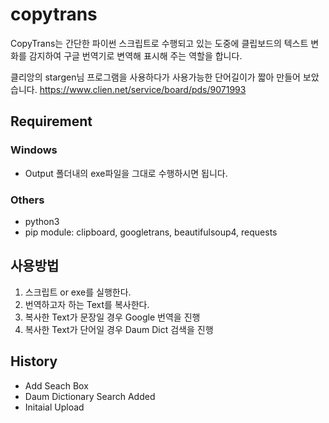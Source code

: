 # copytrans

CopyTrans는 간단한 파이썬 스크립트로 수행되고 있는 도중에 클립보드의 텍스트 변화를 
감지하여 구글 번역기로 변역해 표시해 주는 역할을 합니다.

클리앙의 stargen님 프로그램을 사용하다가 사용가능한 단어길이가 짧아 만들어 보았습니다.
<https://www.clien.net/service/board/pds/9071993>

## Requirement

### Windows

* Output 폴더내의 exe파일을 그대로 수행하시면 됩니다.

### Others

* python3
* pip module: clipboard, googletrans, beautifulsoup4, requests

## 사용방법

1. 스크립트 or exe를 실행한다.
2. 번역하고자 하는 Text를 복사한다.
3. 복사한 Text가 문장일 경우 Google 번역을 진행
4. 복사한 Text가 단어일 경우 Daum Dict 검색을 진행

## History

* Add Seach Box
* Daum Dictionary Search Added
* Initaial Upload